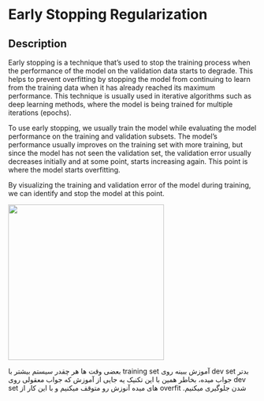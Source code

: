# Early Stopping Regularization

## Description

Early stopping is a technique that’s used to stop the training process when the performance of the model on the validation data starts to degrade. This helps to prevent overfitting by stopping the model from continuing to learn from the training data when it has already reached its maximum performance. This technique is usually used in iterative algorithms such as deep learning methods, where the model is being trained for multiple iterations (epochs).

To use early stopping, we usually train the model while evaluating the model performance on the training and validation subsets. The model’s performance usually improves on the training set with more training, but since the model has not seen the validation set, the validation error usually decreases initially and at some point, starts increasing again. This point is where the model starts overfitting.

By visualizing the training and validation error of the model during training, we can identify and stop the model at this point.

<img src="image1.jpg" style="width:3.2899in" />

<span dir="rtl">بعضی وقت ها هر چقدر سیستم بیشتر با</span> <span dir="ltr">training set</span> <span dir="rtl">آموزش ببینه روی</span> <span dir="ltr">dev set</span> <span dir="rtl">بدتر جواب میده، بخاطر همین با این تکنیک یه جایی از آموزش که جواب معقولی روی</span> <span dir="ltr">dev set</span> <span dir="rtl">های میده آنوزش رو متوقف میکنیم و با این کار از</span> <span dir="ltr">overfit</span> <span dir="rtl">شدن جلوگیری میکنیم.</span>
